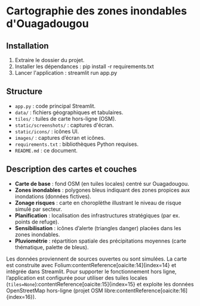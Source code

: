 # Cartographie des zones inondables d'Ouagadougou

## Installation

1. Extraire le dossier du projet.
2. Installer les dépendances :
    pip install -r requirements.txt
3. Lancer l'application :
    streamlit run app.py

## Structure

- `app.py` : code principal Streamlit.
- `data/` : fichiers géographiques et tabulaires.
- `tiles/` : tuiles de carte hors-ligne (OSM).
- `static/screenshots/` : captures d'écran.
- `static/icons/` : icônes UI.
- `images/` : captures d’écran et icônes.
- `requirements.txt` : bibliothèques Python requises.
- `README.md` : ce document.

## Description des cartes et couches

- **Carte de base** : fond OSM (en tuiles locales) centré sur Ouagadougou.
- **Zones inondables** : polygones bleus indiquant des zones propices aux inondations (données fictives).  
- **Zonage risques** : carte en choroplèthe illustrant le niveau de risque simulé par secteur.  
- **Planification** : localisation des infrastructures stratégiques (par ex. points de refuge).  
- **Sensibilisation** : icônes d’alerte (triangles danger) placées dans les zones inondables.  
- **Pluviométrie** : répartition spatiale des précipitations moyennes (carte thématique, palette de bleus).  

Les données proviennent de sources ouvertes ou sont simulées. La carte est construite avec Folium:contentReference[oaicite:14]{index=14} et intégrée dans Streamlit. Pour supporter le fonctionnement hors ligne, l’application est configurée pour utiliser des tuiles locales (`tiles=None`):contentReference[oaicite:15]{index=15} et exploite les données OpenStreetMap hors-ligne (projet OSM libre:contentReference[oaicite:16]{index=16}).
